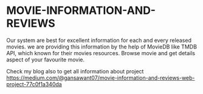 # MOVIE-INFORMATION-AND-REVIEWS
Our system are best for excellent information for each and every released movies. we are providing this information by the help of MovieDB like TMDB API, which known for their movies resources. Browse movie and get details aspect of your favourite movie.

Check my blog also to get all information about project https://medium.com/@gansawant07/movie-information-and-reviews-web-project-77c0f1a340da
